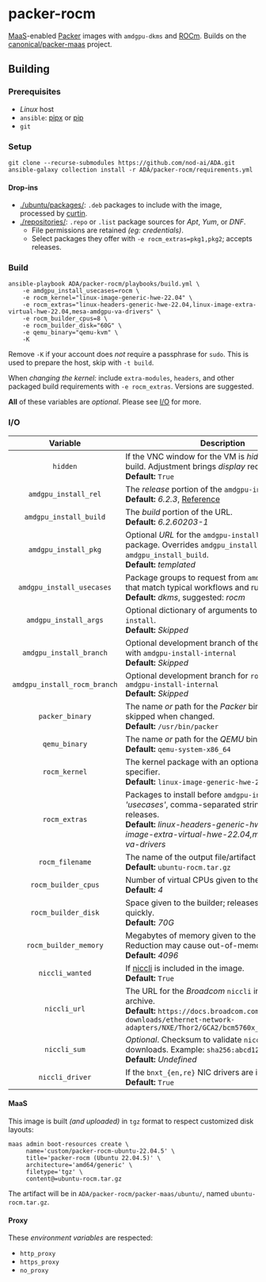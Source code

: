 # packer-rocm

[MaaS](https://maas.io/)-enabled [Packer](https://www.packer.io/) images
with `amdgpu-dkms` and [ROCm](https://www.amd.com/en/products/software/rocm.html). Builds on the [canonical/packer-maas](https://github.com/canonical/packer-maas/)
project.

## Building

### Prerequisites

* _Linux_ host
* `ansible`: [pipx](https://docs.ansible.com/ansible/latest/installation_guide/intro_installation.html#installing-and-upgrading-ansible-with-pipx) or [pip](https://docs.ansible.com/ansible/latest/installation_guide/intro_installation.html#installing-and-upgrading-ansible-with-pip)
* `git`

### Setup

```shell
git clone --recurse-submodules https://github.com/nod-ai/ADA.git
ansible-galaxy collection install -r ADA/packer-rocm/requirements.yml
```

#### Drop-ins

* [./ubuntu/packages/](./ubuntu/packages/): `.deb` packages to include with the image, processed by [curtin](https://curtin.readthedocs.io/en/latest/topics/overview.html).
* [./repositories/](./repositories/): `.repo` or `.list` package sources for _Apt_, _Yum_, or _DNF_.
  * File permissions are retained _(eg: credentials)_.
  * Select packages they offer with `-e rocm_extras=pkg1,pkg2`; accepts releases.

### Build

```shell
ansible-playbook ADA/packer-rocm/playbooks/build.yml \
    -e amdgpu_install_usecases=rocm \
    -e rocm_kernel="linux-image-generic-hwe-22.04" \
    -e rocm_extras="linux-headers-generic-hwe-22.04,linux-image-extra-virtual-hwe-22.04,mesa-amdgpu-va-drivers" \
    -e rocm_builder_cpus=8 \
    -e rocm_builder_disk="60G" \
    -e qemu_binary="qemu-kvm" \
    -K
```

Remove `-K` if your account does _not_ require a passphrase for `sudo`. This is used to prepare the host, skip with `-t build`.

When _changing the kernel:_ include `extra-modules`, `headers`, and other packaged build requirements with `-e rocm_extras`. Versions are suggested.

**All** of these variables are _optional_. Please see [I/O](#io) for more.

### I/O

| Variable | Description |
|:----------:|-------------|
| `hidden` | If the VNC window for the VM is _hidden_ during build. Adjustment brings _display_ requirements.<br/>**Default:** `True` |
| `amdgpu_install_rel` | The _release_ portion of the `amdgpu-install` URL.<br/>**Default:** _6.2.3_, [Reference](https://rocm.docs.amd.com/projects/install-on-linux/en/latest/install/amdgpu-install.html) |
| `amdgpu_install_build` | The _build_ portion of the URL.<br/>**Default:** _6.2.60203-1_ |
| `amdgpu_install_pkg` | Optional _URL_ for the `amdgpu-install` _(or 'internal')_ package. Overrides `amdgpu_install_rel` and `amdgpu_install_build`.<br/>**Default:** _templated_ |
| `amdgpu_install_usecases` | Package groups to request from `amdgpu-install` that match typical workflows and runtimes.<br/>**Default:** _dkms_, suggested: _rocm_ |
| `amdgpu_install_args` | Optional dictionary of arguments to pass to `amdgpu-install`.<br/>**Default:** _Skipped_ |
| `amdgpu_install_branch` | Optional development branch of the `amdgpu` driver with `amdgpu-install-internal`<br/>**Default:** _Skipped_ |
| `amdgpu_install_rocm_branch` | Optional development branch for `rocm` software with `amdgpu-install-internal`<br/>**Default:** _Skipped_ |
| `packer_binary` | The name _or_ path for the _Packer_ binary. Installation skipped when changed.<br/>**Default:** `/usr/bin/packer` |
| `qemu_binary` | The name _or_ path for the _QEMU_ binary.<br/>**Default:** `qemu-system-x86_64` |
| `rocm_kernel` | The kernel package with an optional release specifier.<br/>**Default:** `linux-image-generic-hwe-22.04` |
| `rocm_extras` | Packages to install before `amdgpu-install`-provided _'usecases'_, comma-separated string. Optional releases.<br/>**Default:** _linux-headers-generic-hwe-22.04,linux-image-extra-virtual-hwe-22.04,mesa-amdgpu-va-drivers_ |
| `rocm_filename` | The name of the output file/artifact _(tarball)_<br/>**Default:** `ubuntu-rocm.tar.gz` |
| `rocm_builder_cpus` | Number of virtual CPUs given to the builder VM.<br/>**Default:** _4_ |
| `rocm_builder_disk` | Space given to the builder; releases compound quickly.<br/>**Default:** _70G_ |
| `rocm_builder_memory` | Megabytes of memory given to the builder. Reduction may cause out-of-memory conditions.<br/>**Default:** _4096_ |
| `niccli_wanted` | If [niccli](https://techdocs.broadcom.com/us/en/storage-and-ethernet-connectivity/ethernet-nic-controllers/bcm957xxx/adapters/Configuration-adapter/nic-cli-configuration-utility.html) is included in the image.<br/>**Default:** `True` |
| `niccli_url` | The URL for the _Broadcom_ `niccli` installation archive.<br/>**Default:** `https://docs.broadcom.com/docs-and-downloads/ethernet-network-adapters/NXE/Thor2/GCA2/bcm5760x_231.2.63.0a.zip` |
| `niccli_sum` | _Optional_. Checksum to validate `niccli_url` downloads. Example: `sha256:abcd1234`<br/>**Default:** _Undefined_ |
| `niccli_driver` | If the `bnxt_{en,re}` NIC drivers are included.<br/>**Default:** `True` |

#### MaaS

This image is built _(and uploaded)_ in `tgz` format to respect customized disk layouts:

```shell
maas admin boot-resources create \
     name='custom/packer-rocm-ubuntu-22.04.5' \
     title='packer-rocm (Ubuntu 22.04.5)' \
     architecture='amd64/generic' \
     filetype='tgz' \
     content@=ubuntu-rocm.tar.gz
```

The artifact will be in `ADA/packer-rocm/packer-maas/ubuntu/`, named `ubuntu-rocm.tar.gz`.

#### Proxy

These _environment variables_ are respected:

* `http_proxy`
* `https_proxy`
* `no_proxy`
